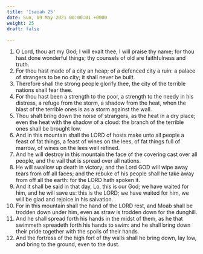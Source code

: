 ```yaml
---
title: 'Isaiah 25'
date: Sun, 09 May 2021 00:00:01 +0000
weight: 25
draft: false
  
---
```


1. O Lord, thou art my God; I will exalt thee, I will praise thy name; for thou hast done wonderful things; thy counsels of old are faithfulness and truth.
2. For thou hast made of a city an heap; of a defenced city a ruin: a palace of strangers to be no city; it shall never be built.
3. Therefore shall the strong people glorify thee, the city of the terrible nations shall fear thee.
4. For thou hast been a strength to the poor, a strength to the needy in his distress, a refuge from the storm, a shadow from the heat, when the blast of the terrible ones is as a storm against the wall.
5. Thou shalt bring down the noise of strangers, as the heat in a dry place; even the heat with the shadow of a cloud: the branch of the terrible ones shall be brought low.
6. And in this mountain shall the LORD of hosts make unto all people a feast of fat things, a feast of wines on the lees, of fat things full of marrow, of wines on the lees well refined.
7. And he will destroy in this mountain the face of the covering cast over all people, and the vail that is spread over all nations.
8. He will swallow up death in victory; and the Lord GOD will wipe away tears from off all faces; and the rebuke of his people shall he take away from off all the earth: for the LORD hath spoken it.
9. And it shall be said in that day, Lo, this is our God; we have waited for him, and he will save us: this is the LORD; we have waited for him, we will be glad and rejoice in his salvation.
10. For in this mountain shall the hand of the LORD rest, and Moab shall be trodden down under him, even as straw is trodden down for the dunghill.
11. And he shall spread forth his hands in the midst of them, as he that swimmeth spreadeth forth his hands to swim: and he shall bring down their pride together with the spoils of their hands.
12. And the fortress of the high fort of thy walls shall he bring down, lay low, and bring to the ground, even to the dust.
